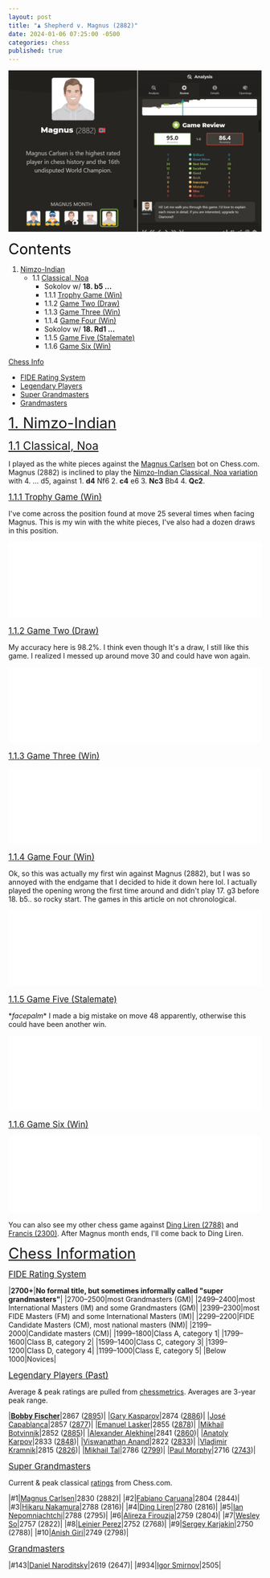 ```yaml
---
layout: post
title: "♟️ Shepherd v. Magnus (2882)"
date: 2024-01-06 07:25:00 -0500
categories: chess
published: true
---
```


![Magnus (2882)](/assets/images/chess/magnus2882a.png)

<a name="contents" style="font-size:2.1em;color:black;">Contents</a>

1. <a href="#nimzo">Nimzo-Indian</a>
    - 1.1 <a href="#classical">Classical, Noa</a>
        - Sokolov w/ **18\. b5 ...**
        - 1.1.1 <a href="#one">Trophy Game (Win)</a>
        - 1.1.2 <a href="#two">Game Two (Draw)</a>
        - 1.1.3 <a href="#three">Game Three (Win)</a>
        - 1.1.4 <a href="#four">Game Four (Win)</a>
        - Sokolov w/ **18\. Rd1 ...**
        - 1.1.5 <a href="#five">Game Five (Stalemate)</a>
        - 1.1.6 <a href="#six">Game Six (Win)</a>

<a href="#stats">Chess Info</a>

- <a href="#fide">FIDE Rating System</a>
- <a href="#legend">Legendary Players</a>
- <a href="#super">Super Grandmasters</a>
- <a href="#grand">Grandmasters</a>

<!-- <sup style="font-size:">\*Is it just me, or is Soccer Magnus (1500) harder than Magnus (2882)? ¯\_(ツ)_/¯</sup> -->

<!-- # The Opening -->

<!-- <iframe id="11387467" allowtransparency="true" frameborder="0" style="width:100%;border:none;" src="//www.chess.com/emboard?id=11387467"></iframe><script>window.addEventListener("message",e=>{e['data']&&"11387467"===e['data']['id']&&document.getElementById(`${e['data']['id']}`)&&(document.getElementById(`${e['data']['id']}`).style.height=`${e['data']['frameHeight']+30}px`)});</script> -->

<!-- <iframe id="11387489" allowtransparency="true" frameborder="0" style="width:100%;border:none;" src="//www.chess.com/emboard?id=11387489"></iframe><script>window.addEventListener("message",e=>{e['data']&&"11387489"===e['data']['id']&&document.getElementById(`${e['data']['id']}`)&&(document.getElementById(`${e['data']['id']}`).style.height=`${e['data']['frameHeight']+30}px`)});</script> -->

<!-- # Middle Game -->

<!-- # Endgame -->

<!-- # The Full Game -->

<a name="nimzo" href="#contents" style="font-size:2.1em;">1. Nimzo-Indian</a>

<a name="classical" href="#contents" style="font-size:1.6em;">1.1 Classical, Noa</a>

I played as the white pieces against the [Magnus Carlsen](https://www.chess.com/players/magnus-carlsen) bot on Chess.com. Magnus (2882) is inclined to play the [Nimzo-Indian Classical, Noa variation](https://www.chess.com/openings/Nimzo-Indian-Defense-Classical-Noa-Variation) with 4. ... d5, against 1. **d4** Nf6 2. **c4** e6 3. **Nc3** Bb4 4. **Qc2**. 

<!-- The first seventeen moves are book moves I memorized as a part of my opening repertoire. (See MCO 15ed, line 8 (g). pp. 543-44). This has been my most successful line against Magnus (2882) thus far. -->

<a name="one" href="#contents" style="font-size:1.2em;">1.1.1 Trophy Game (Win)</a>

I've come across the position found at move 25 several times when facing Magnus. This is my win with the white pieces, I've also had a dozen draws in this position.

<!-- 1 Win, 3 Draws, 3 Botched at position 25. -->

<!-- In this second game, even though I've promoted to a queen, I feel as though I am at a disadvantage. Magnus (2882) has 4 main pieces but I only have a Queen and a Knight. I can either check the king on g7 with Qe5+, or take on a7 with Qxa7. There's also Ne6+ fxe6 Qxa7+ Kg8 Qxa3.  -->

<!-- <iframe id="11392407" allowtransparency="true" frameborder="0" style="width:100%;border:none;" src="//www.chess.com/emboard?id=11392407"></iframe><script>window.addEventListener("message",e=>{e['data']&&"11392407"===e['data']['id']&&document.getElementById(`${e['data']['id']}`)&&(document.getElementById(`${e['data']['id']}`).style.height=`${e['data']['frameHeight']+30}px`)});</script> -->

<iframe id="11393317" allowtransparency="true" frameborder="0" style="width:100%;border:none;" src="//www.chess.com/emboard?id=11393317"></iframe><script>window.addEventListener("message",e=>{e['data']&&"11393317"===e['data']['id']&&document.getElementById(`${e['data']['id']}`)&&(document.getElementById(`${e['data']['id']}`).style.height=`${e['data']['frameHeight']+30}px`)});</script>

<!-- Apparently analysis showed that I threw away a superior position as **I managed to take my winning advantage and run it into a train** by making a really terrible move later on in the game. This position was one of my favorites and I've only reached it twice with Magnus (2882), and both times I managed to waste this really good position. -->

<!-- If I come across this position again and manage to win, I'll update this section. -->

<!-- > Possible continuation: +5.35 26. Qe5+ Kg8 27. Qb8+ Kg7 28. Ne6+ fxe6 29. Qxa7+ Kg8 30. Qa8+ Kf7 31. Qxa3 Rb1 32. Qa7+ Kf6 33. Qd4+ Kf7 34. b6 Nf2 35. Qxf2 d4 36. Qxd4 Rxb6 37. Qd7+ Kg8 38. Qd8+ Kf7 39. Qc7+ Kg8 40. Qe5 h5 41. Ke3 Rb7 42. Kf2 Kh7 43. h3 Rf7 44. g4 Re7 45. e3 hxg4 &mdash; Stockfish 16, Standard (~5 sec, 3430 Rating, depth=40). -->

<!-- (+0.07 Rc5, depth=43) below -->

<!-- ## II. Valuable Learning Experiences -->

<!-- # First Win During Study -->

<!-- I played as the white pieces against the [Magnus Carlsen](https://www.chess.com/players/magnus-carlsen) bot on Chess.com. Magnus (2882) is inclined to play the [Nimzo-Indian Classical, Noa variation](https://www.chess.com/openings/Nimzo-Indian-Defense-Classical-Noa-Variation) with 4. ... d5, against 1. **d4** Nf6 2. **c4** e6 3. **Nc3** Bb4 4. **Qc2**. **This win was unbelievably difficult**.  -->

<!-- <iframe id="11387487" allowtransparency="true" frameborder="0" style="width:100%;border:none;" src="//www.chess.com/emboard?id=11387487"></iframe><script>window.addEventListener("message",e=>{e['data']&&"11387487"===e['data']['id']&&document.getElementById(`${e['data']['id']}`)&&(document.getElementById(`${e['data']['id']}`).style.height=`${e['data']['frameHeight']+30}px`)});</script> -->

<!-- The first sixteen moves are book moves I memorized as a part of my opening repertoire. (See MCO 15ed, line 8 (g). pp. 543-44). Moves 19-33 are my own extended study for that specific line, which I may describe at a later date in this article. After that it was purely intuition and running around like a headless chicken. I'm a little disappointed after move 40 (96.3%); even though I took the victory, I consider my endgame to be a bit subpar. I think if this were against a human, black would have resigned around move 40 or earlier.  -->

<!-- (I. Sokolov) -->

<!-- # First Draw -->

<!-- This game is **dead even** by move 32. Unlike the first two games where I had an advantage, I simply do not have an advantage here. This is going to be a long game. Ended up as a draw \*facepalm\*. -->

<!-- <iframe id="11392817" allowtransparency="true" frameborder="0" style="width:100%;border:none;" src="//www.chess.com/emboard?id=11392817"></iframe><script>window.addEventListener("message",e=>{e['data']&&"11392817"===e['data']['id']&&document.getElementById(`${e['data']['id']}`)&&(document.getElementById(`${e['data']['id']}`).style.height=`${e['data']['frameHeight']+30}px`)});</script> -->

<!-- <iframe id="11393091" allowtransparency="true" frameborder="0" style="width:100%;border:none;" src="//www.chess.com/emboard?id=11393091"></iframe><script>window.addEventListener("message",e=>{e['data']&&"11393091"===e['data']['id']&&document.getElementById(`${e['data']['id']}`)&&(document.getElementById(`${e['data']['id']}`).style.height=`${e['data']['frameHeight']+30}px`)});</script> -->

<!-- ## Conclusion -->

<!-- ![Magnus (2882)](/assets/images/chess/magnus2882b.png)

I find it odd that in my game against Francis (2300), where I used the the [Chigorin defense](https://sevenshepherd.github.io/chess-games/) with a 92.8 accuracy, that I have a higher Elo than when I beat Magnus (2882) with a 95.0 accuracy. This suggests either the analysis is unreliable, or that we both suppressed each other and prevented each other from playing like we normally do. It could also have something to do with my new account and elo. You'd think that if you beat a 2882, you'd have a 2882+ score. -->

<!-- I'm assuming -->

<!-- I've beaten this bot more than once, found myself in a draw a few times, and lost plenty.  -->

<a name="two" href="#contents" style="font-size:1.2em;">1.1.2 Game Two (Draw)</a>

My accuracy here is 98.2%. I think even though It's a draw, I still like this game. I realized I messed up around move 30 and could have won again.

<iframe id="11404741" allowtransparency="true" frameborder="0" style="width:100%;border:none;" src="//www.chess.com/emboard?id=11404741"></iframe><script>window.addEventListener("message",e=>{e['data']&&"11404741"===e['data']['id']&&document.getElementById(`${e['data']['id']}`)&&(document.getElementById(`${e['data']['id']}`).style.height=`${e['data']['frameHeight']+30}px`)});</script>

<a name="three" href="#contents" style="font-size:1.2em;">1.1.3 Game Three (Win)</a>

<iframe id="11418009" allowtransparency="true" frameborder="0" style="width:100%;border:none;" src="//www.chess.com/emboard?id=11418009"></iframe><script>window.addEventListener("message",e=>{e['data']&&"11418009"===e['data']['id']&&document.getElementById(`${e['data']['id']}`)&&(document.getElementById(`${e['data']['id']}`).style.height=`${e['data']['frameHeight']+30}px`)});</script>

<a name="four" href="#contents" style="font-size:1.2em;">1.1.4 Game Four (Win)</a>

Ok, so this was actually my first win against Magnus (2882), but I was so annoyed with the endgame that I decided to hide it down here lol. I actually played the opening wrong the first time around and didn't play 17. g3 before 18. b5.. so rocky start. The games in this article on not chronological.

<iframe id="11387487" allowtransparency="true" frameborder="0" style="width:100%;border:none;" src="//www.chess.com/emboard?id=11387487"></iframe><script>window.addEventListener("message",e=>{e['data']&&"11387487"===e['data']['id']&&document.getElementById(`${e['data']['id']}`)&&(document.getElementById(`${e['data']['id']}`).style.height=`${e['data']['frameHeight']+30}px`)});</script>

<a name="five" href="#contents" style="font-size:1.2em;">1.1.5 Game Five (Stalemate)</a>

\**facepalm*\* I made a big mistake on move 48 apparently, otherwise this could have been another win.

<iframe id="11411275" allowtransparency="true" frameborder="0" style="width:100%;border:none;" src="//www.chess.com/emboard?id=11411275"></iframe><script>window.addEventListener("message",e=>{e['data']&&"11411275"===e['data']['id']&&document.getElementById(`${e['data']['id']}`)&&(document.getElementById(`${e['data']['id']}`).style.height=`${e['data']['frameHeight']+30}px`)});</script>

<a name="six" href="#contents" style="font-size:1.2em;">1.1.6 Game Six (Win)</a>

<iframe id="11411921" allowtransparency="true" frameborder="0" style="width:100%;border:none;" src="//www.chess.com/emboard?id=11411921"></iframe><script>window.addEventListener("message",e=>{e['data']&&"11411921"===e['data']['id']&&document.getElementById(`${e['data']['id']}`)&&(document.getElementById(`${e['data']['id']}`).style.height=`${e['data']['frameHeight']+30}px`)});</script>

You can also see my other chess game against [Ding Liren (2788)](https://sevenshepherd.github.io/chess-games-liren/) and [Francis (2300)](https://sevenshepherd.github.io/chess-games/). After Magnus month ends, I'll come back to Ding Liren.

<!--  -->

<!-- Before december of '23 I hadn't played chess in over two decades, and I recognize that my endgame skill is in need of serious work. If I win again, I'll embed the game below. Hopefully, I can win a more elegant game. -->

 <!-- I was able to spend time with this opening because of this.  -->



<!-- [Event "Vs. Computer"]
[Site "http://Chess.com"]
[Date "2024-01-07"]
[White "TheEsperantist"]
[Black "Magnus"]
[Result "1-0"]
[BlackElo "2882"]
[TimeControl "-"]
[Termination "TheEsperantist won by checkmate"]
1. d4 Nf6 2. c4 e6 3. Nc3 Bb4 4. Qc2 d5 5. a3 Bxc3+ 6. Qxc3 Ne4 7. Qc2 c5 8.
dxc5 Nc6 9. cxd5 exd5 10. Nf3 Bf5 11. b4 Ng3 12. Qb2 Nxh1 13. Qxg7 Rf8 14. Bh6
Qe7 15. Qxf8+ Qxf8 16. Bxf8 Kxf8 17. b5 Ne7 18. g3 Rc8 19. Rc1 a6 20. Nd4 Ra8
21. Nxf5 Nxf5 22. c6 Nd6 23. b6 Ke7 24. Bg2 bxc6 25. Rxc6 Ne4 26. Bxh1 Rb8 27.
Bxe4 dxe4 28. a4 a5 29. h4 Kd7 30. Rc7+ Kd8 31. Rxf7 Rxb6 32. Rxh7 Rb4 33. Ra7
Rxa4 34. h5 Ra1+ 35. Kd2 Rh1 36. g4 Rh4 37. f3 exf3 38. exf3 Ke8 39. Ke3 Rh1 40.
Rxa5 Kf7 41. Ra6 Kg7 42. Ke4 Re1+ 43. Kf5 Re8 44. f4 Rf8+ 45. Kg5 Rf7 46. f5 Rc7
47. Kh4 Rc4 48. Kg5 Rc7 49. f6+ Kh7 50. Kh4 Rf7 51. g5 Rc7 52. g6+ Kh6 53. f7
Rc4+ 54. Kg3 Rc3+ 55. Kf4 Rc8 56. Rc6 Rh8 57. Kg4 Rb8 58. Re6 Kg7 59. Kg5 Rb5+
60. Kg4 Rb8 61. Re8 Rb4+ 62. Kg5 Rb5+ 63. Kg4 Rb4+ 64. Kf5 Rb5+ 65. Re5 Rb8 66.
Re8 Rb5+ 67. Re5 Rb8 68. h6+ Kxh6 69. Re8 Rb5+ 70. Kf6 Kh5 71. f8=Q Rb6+ 72. Kf7
Rb7+ 73. Re7 Rb5 74. g7 Rf5+ 75. Ke8 Rb5 76. g8=Q Rb8+ 77. Kf7 Rb6 78. Re6 Rb7+
79. Kf6 Rb5 80. Qg6+ Kh4 81. Qfh6+ Rh5 82. Qhxh5# 1-0 -->

<a name="stats" href="#contents" style="font-size:2.1em;">Chess Information</a>

<a name="fide" href="#contents" style="font-size:1.2em;">FIDE Rating System</a>

|**2700+**|**No formal title, but sometimes informally called "super grandmasters"**|
|2700–2500|most Grandmasters (GM)|
|2499–2400|most International Masters (IM) and some Grandmasters (GM)|
|2399–2300|most FIDE Masters (FM) and some International Masters (IM)|
|2299–2200|FIDE Candidate Masters (CM), most national masters (NM)|
|2199–2000|Candidate masters (CM)|
|1999–1800|Class A, category 1|
|1799–1600|Class B, category 2|
|1599–1400|Class C, category 3|
|1399–1200|Class D, category 4|
|1199–1000|Class E, category 5|
|Below 1000|Novices|


<a name="legend" href="#contents" style="font-size:1.2em;">Legendary Players (Past)</a>

Average & peak ratings are pulled from [chessmetrics](http://chessmetrics.com/cm/CM2/PeakList.asp). Averages are 3-year peak range.

|[**Bobby Fischer**](https://www.chess.com/players/bobby-fischer)|2867 ([2895](http://chessmetrics.com/cm/CM2/PlayerProfile.asp?Params=199510SSSSS3S038178000000111000000000000010100))|
|[Gary Kasparov](https://www.chess.com/players/garry-kasparov)|2874 ([2886](http://chessmetrics.com/cm/CM2/PlayerProfile.asp?Params=199510SSSSS3S062926000000111000000000000010100))|
|[José Capablanca](https://www.chess.com/players/jose-raul-capablanca)|2857 ([2877](http://chessmetrics.com/cm/CM2/PlayerProfile.asp?Params=199510SSSSS3S019593000000111000000000000010100))|
|[Emanuel Lasker](https://www.chess.com/players/emanuel-lasker)|2855 ([2878](http://chessmetrics.com/cm/CM2/PlayerProfile.asp?Params=199510SSSSS3S073076000000111000000000000010100))|
|[Mikhail Botvinnik](https://www.chess.com/players/mikhail-botvinnik)|2852 ([2885](http://chessmetrics.com/cm/CM2/PlayerProfile.asp?Params=199510SSSSS3S015154000000111000000000000010100))|
|[Alexander Alekhine](https://www.chess.com/players/alexander-alekhine)|2841 ([2860](http://chessmetrics.com/cm/CM2/PlayerProfile.asp?Params=199510SSSSS3S002138000000111000000000000010100))|
|[Anatoly Karpov](https://www.chess.com/players/anatoly-karpov)|2833 ([2848](http://chessmetrics.com/cm/CM2/PlayerProfile.asp?Params=199510SSSSS3S062745000000111000000000000010100))|
|[Viswanathan Anand](https://www.chess.com/players/viswanathan-anand)|2822 ([2833](http://chessmetrics.com/cm/CM2/PlayerProfile.asp?Params=199510SSSSS3S003424000000111000000000000010100))|
|[Vladimir Kramnik](https://www.chess.com/players/vladimir-kramnik)|2815 ([2826](http://chessmetrics.com/cm/CM2/PlayerProfile.asp?Params=199510SSSSS3S068986000000111000000000000010100))|
|[Mikhail Tal](https://www.chess.com/players/mikhail-tal)|2786 ([2799](http://chessmetrics.com/cm/CM2/PlayerProfile.asp?Params=199510SSSSS3S129382000000111000000000000010100))|
|[Paul Morphy](https://www.chess.com/players/paul-morphy)|2716 ([2743](http://chessmetrics.com/cm/CM2/PlayerProfile.asp?Params=199510SSSSS3S088959000000111000000000000010100))|

<!-- [](https://en.wikipedia.org/wiki/Paul_Morphy) -->

<a name="super" href="#contents" style="font-size:1.2em;">Super Grandmasters</a>

Current & peak classical [ratings](https://www.chess.com/ratings) from Chess.com.

|#1|[Magnus Carlsen](https://www.chess.com/players/magnus-carlsen)|2830 (2882)|
|#2|[Fabiano Caruana](https://www.chess.com/players/fabiano-caruana)|2804 (2844)|
|#3|[Hikaru Nakamura](https://www.chess.com/players/Hikaru-Nakamura)|2788 (2816)|
|#4|[Ding Liren](https://www.chess.com/players/ding-liren)|2780 (2816)|
|#5|[Ian Nepomniachtchi](https://www.chess.com/players/ian-nepomniachtchi)|2788 (2795)|
|#6|[Alireza Firouzja](https://www.chess.com/players/alireza-firouzja)|2759 (2804)|
|#7|[Wesley So](https://www.chess.com/players/wesley-so)|2757 (2822)|
|#8|[Leinier Perez](https://www.chess.com/players/leinier-dominguez-perez)|2752 (2768)|
|#9|[Sergey Karjakin](https://www.chess.com/players/sergey-karjakin)|2750 (2788)|
|#10|[Anish Giri](https://www.chess.com/players/anish-giri)|2749 (2798)|

<!-- |#1|[Magnus Carlsen](https://www.chess.com/players/magnus-carlsen)|[YouTube](https://www.youtube.com/@themagnuscarlsen)|2830|
|#2|[Fabiano Caruana](https://www.chess.com/players/fabiano-caruana)|N/A|2804|
|#3|[Hikaru Nakamura](https://www.chess.com/players/Hikaru-Nakamura)|[YouTube](https://www.youtube.com/@GMHikaru)|2788|
|#4|[Ding Liren](https://www.chess.com/players/ding-liren)|N/A|2780|
|#5|[Ian Nepomniachtchi](https://www.chess.com/players/ian-nepomniachtchi)|N/A|2788|
|#6|[Wesley So](https://www.chess.com/players/wesley-so)|N/A|2757| -->

<a name="grand" href="#contents" style="font-size:1.2em;">Grandmasters</a>

|#143|[Daniel Naroditsky](https://www.chess.com/players/daniel-naroditsky)|2619 (2647)|
|#934|[Igor Smirnov](https://www.chessgames.com/player/igor_smirnov.html)|2505|

<!--
The following are a list of Grandmasters that I've found to be good teachers on YouTube.

[YouTube](https://www.youtube.com/@GMIgorSmirnov)
-->

<!-- |[Levy Rozman](https://www.chess.com/players/levy-rozman)|[YouTube Channel](https://www.youtube.com/@GothamChess)|2420| -->